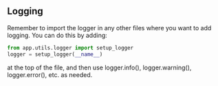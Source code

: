 
## Logging

Remember to import the logger in any other files where you want to add logging. You can do this by adding:
```py
from app.utils.logger import setup_logger
logger = setup_logger(__name__)
```
at the top of the file, and then use logger.info(), logger.warning(), logger.error(), etc. as needed.
